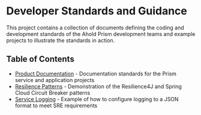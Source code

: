 # Developer Standards and Guidance

This project contains a collection of documents defining the coding and development standards of the Ahold Prism development teams
and example projects to illustrate the standards in action.

## Table of Contents

- [Product Documentation](project-documentation/Readme.md) - Documentation standards for the Prism service and application projects 
- [Resilience Patterns](resilience-patterns/Readme.md) - Demonstration of the Resilience4J and Spring Cloud Circuit Breaker patterns
- [Service Logging](service-logging/Readme.md) - Example of how to configure logging to a JSON format to meet SRE requirements


